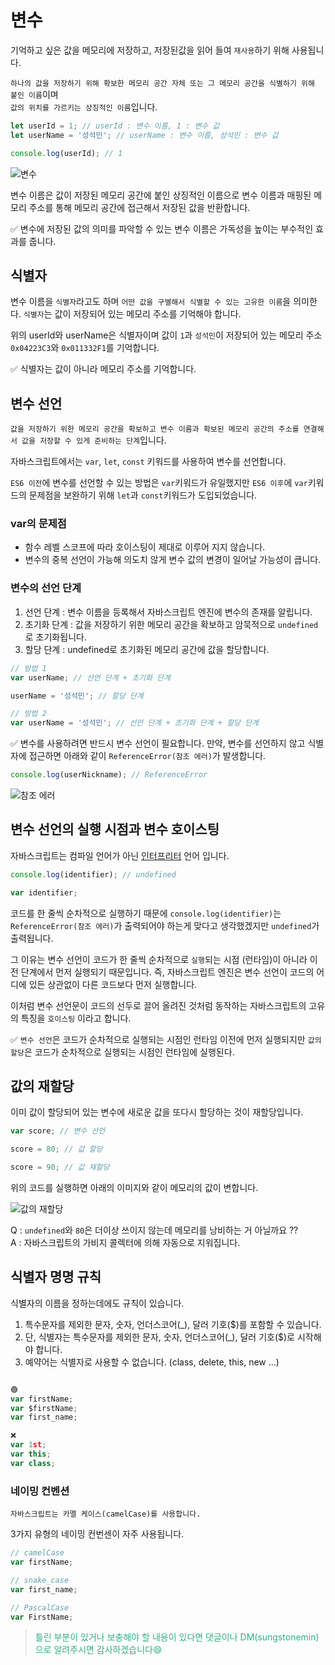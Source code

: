 # 변수

기억하고 싶은 값을 메모리에 저장하고, 저장된값을 읽어 들여 `재사용`하기 위해 사용됩니다.

`하나의 값을 저장하기 위해 확보한 메모리 공간 자체 또는 그 메모리 공간을 식별하기 위해 붙인 이름`이며  
`값의 위치를 가르키는 상징적인 이름`입니다.

```javascript
let userId = 1; // userId : 변수 이름, 1 : 변수 값
let userName = '성석민'; // userName : 변수 이름, 성석민 : 변수 값

console.log(userId); // 1
```

![변수](https://user-images.githubusercontent.com/72539723/173962407-1a537ae7-a443-473e-853f-7fd46f32db3e.png)

변수 이름은 값이 저장된 메모리 공간에 붙인 상징적인 이름으로 변수 이름과 매핑된 메모리 주소를 통해 메모리 공간에 접근해서 저장된 값을 반환합니다.

✅ 변수에 저장된 값의 의미를 파악할 수 있는 변수 이름은 가독성을 높이는 부수적인 효과를 줍니다.

## 식별자

변수 이름을 `식별자`라고도 하며 `어떤 값을 구별해서 식별할 수 있는 고유한 이름`을 의미한다. `식별자`는 값이 저장되어 있는 메모리 주소를 기억해야 합니다.

위의 userId와 userName은 식별자이며 값이 `1`과 `성석민`이 저장되어 있는 메모리 주소 `0x04223C3`와 `0x011332F1`를 기억합니다.

✅ 식별자는 값이 아니라 메모리 주소를 기억합니다.

## 변수 선언

`값을 저장하기 위한 메모리 공간을 확보하고 변수 이름과 확보된 메모리 공간의 주소를 연결해서 값을 저장할 수 있게 준비하는 단계`입니다.

자바스크립트에서는 `var`, `let`, `const` 키워드를 사용하여 변수를 선언합니다.

`ES6 이전`에 변수를 선언할 수 있는 방법은 `var`키워드가 유일했지만 `ES6 이후`에 `var`키워드의 문제점을 보완하기 위해 `let`과 `const`키워드가 도입되었습니다.

### var의 문제점

- 함수 레벨 스코프에 따라 호이스팅이 제대로 이루어 지지 않습니다.
- 변수의 중복 선언이 가능해 의도치 않게 변수 값의 변경이 일어날 가능성이 큽니다.

### 변수의 선언 단계

1. 선언 단계 : 변수 이름을 등록해서 자바스크립트 엔진에 변수의 존재를 알립니다.
2. 초기화 단계 : 값을 저장하기 위한 메모리 공간을 확보하고 암묵적으로 `undefined`로 초기화됩니다.
3. 할당 단계 : undefined로 초기화된 메모리 공간에 값을 할당합니다.

```javascript
// 방법 1
var userName; // 선언 단계 + 초기화 단계

userName = '성석민'; // 할당 단계

// 방법 2
var userName = '성석민'; // 선안 단계 + 초기화 단계 + 할당 단계
```

✅ 변수를 사용하려면 반드시 변수 선언이 필요합니다. 만약, 변수를 선언하지 않고 식별자에 접근하면 아래와 같이 `ReferenceError(참조 에러)`가 발생합니다.

```javascript
console.log(userNickname); // ReferenceError
```

![참조 에러](https://user-images.githubusercontent.com/72539723/173986748-50cf19bd-644a-4a1a-abaf-b7ebba6eadeb.png)

## 변수 선언의 실행 시점과 변수 호이스팅

자바스크립트는 컴파일 언어가 아닌 [인터프리터](https://github.com/SungSeokMin/javascript-deep-dive/blob/master/%EA%B0%9C%EB%B0%9C%EC%9A%A9%EC%96%B4.md#%EC%BB%B4%ED%8C%8C%EC%9D%BC-%EC%96%B8%EC%96%B4-vs-%EC%9D%B8%ED%84%B0%ED%94%84%EB%A6%AC%ED%84%B0-%EC%96%B8%EC%96%B4) 언어 입니다.

```javascript
console.log(identifier); // undefined

var identifier;
```

코드를 한 줄씩 순차적으로 실행하기 때문에 `console.log(identifier)`는 `ReferenceError(참조 에러)`가 출력되어야 하는게 맞다고 생각했겠지만 `undefined`가 출력됩니다.

그 이유는 변수 선언이 코드가 한 줄씩 순차적으로 `실행`되는 시점 (런타임)이 아니라 이전 단계에서 먼저 실행되기 때문입니다. 즉, 자바스크립트 엔진은 변수 선언이 코드의 어디에 있든 상관없이 다른 코드보다 먼저 실행합니다.

이처럼 변수 선언문이 코드의 선두로 끌어 올려진 것처럼 동작하는 자바스크립트의 고유의 특징을 `호이스팅` 이라고 합니다.

✅ `변수 선언`은 코드가 순차적으로 실행되는 시점인 런타임 이전에 먼저 실행되지만 `값의 할당`은 코드가 순차적으로 실행되는 시점인 런타임에 실행된다.

## 값의 재할당

이미 값이 할당되어 있는 변수에 새로운 값을 또다시 할당하는 것이 재할당입니다.

```javascript
var score; // 변수 선언

score = 80; // 값 할당

score = 90; // 값 재할당
```

위의 코드를 실행하면 아래의 이미지와 같이 메모리의 값이 변합니다.

![값의 재할당](https://user-images.githubusercontent.com/72539723/173992830-553596f8-1fa2-43b7-8a48-c73fdced5aae.png)

>
Q : `undefined`와 `80`은 더이상 쓰이지 않는데 메모리를 낭비하는 거 아닐까요 ??  
A : 자바스크립트의 가비지 콜렉터에 의해 자동으로 지워집니다.

## 식별자 명명 규칙

식별자의 이름을 정하는데에도 규칙이 있습니다.

1. 특수문자를 제외한 문자, 숫자, 언더스코어(\_), 달러 기호($)를 포함할 수 있습니다.
2. 단, 식별자는 특수문자를 제외한 문자, 숫자, 언더스코어(\_), 달러 기호($)로 시작해야 합니다.
3. 예약어는 식별자로 사용할 수 없습니다. (class, delete, this, new ...)

```javascript

🟢
var firstName;
var $firstName;
var first_name;

❌
var 1st;
var this;
var class;
```

### 네이밍 컨벤션

`자바스크립트는 카멜 케이스(camelCase)를 사용합니다.`

3가지 유형의 네이밍 컨번센이 자주 사용됩니다.

```javascript
// camelCase
var firstName;

// snake_case
var first_name;

// PascalCase
var FirstName;
```


> <span style="color: #2EB086">틀린 부분이 있거나 보충해야 할 내용이 있다면 댓글이나 DM(sungstonemin)으로 알려주시면 감사하겠습니다😄</span>
